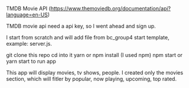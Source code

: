 TMDB Movie API (https://www.themoviedb.org/documentation/api?language=en-US)

TMDB movie api need a api key, so I went ahead and sign up.

I start from scratch and will add file from bc_group4 start template, example: server.js.

git clone this repo
cd into it
yarn or npm install (I used npm)
npm start or yarn start to run app

This app will display movies, tv shows, people. I created only the movies section, which will fitler by popular, now playing, upcoming, top rated.
